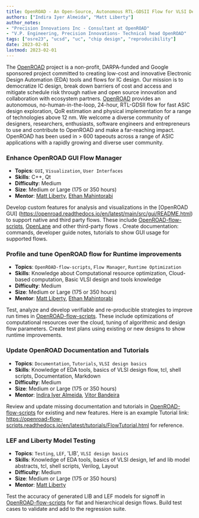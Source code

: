 ```yaml
---
title: OpenROAD - An Open-Source, Autonomous RTL-GDSII Flow for VLSI Designs
authors: ["Indira Iyer Almeida", "Matt Liberty"]
author_notes: 
- "Precision Innovations Inc - Consultant at OpenROAD"
- "V.P. Engineering, Precision Innovations- Technical head OpenROAD"
tags: ["osre23", "ucsd", "uc", "chip design", "reproducibility"]
date: 2023-02-01
lastmod: 2023-02-01
---
```


The [OpenROAD](https://theopenroadproject.org) project is a non-profit, DARPA-funded and Google sponsored project committed to creating low-cost and innovative Electronic Design Automation (EDA) tools and flows for IC design. Our mission is to democratize IC design, break down barriers of cost and access and mitigate schedule risk through native and open source innovation and collaboration with ecosystem partners. [OpenROAD](https://github.com/The-OpenROAD-Project) provides an autonomous, no-human-in-the-loop, 24-hour, RTL-GDSII flow for fast ASIC design exploration, QoR estimation and physical implementation for a range of technologies above 12 nm. We welcome a diverse community of designers, researchers, enthusiasts, software engineers and entrepreneurs to use and contribute to OpenROAD and make a far-reaching impact. OpenROAD has been used in > 600 tapeouts across a range of ASIC applications with a rapidly growing and diverse user community.

### Enhance OpenROAD GUI Flow Manager

  * **Topics**: `GUI`, `Visualization`, `User Interfaces`
  * **Skills**:  C++, Qt
  * **Difficulty**: Medium
  * **Size**: Medium or Large (175 or 350 hours) 
  * **Mentor**: [Matt Liberty](mailto:mliberty@precisioninno.com), [Ethan Mahintorabi](mailto:ethanmoon@google.com)

Develop custom features for analysis and  visualizations in the [OpenROAD GUI] (https://openroad.readthedocs.io/en/latest/main/src/gui/README.html)  to support native and third party flows. These include [OpenROAD-flow-scripts](https://github.com/The-OpenROAD-Project/OpenROAD-flow-scripts), [OpenLane](https://github.com/The-OpenROAD-Project/OpenLane)  and other third-party flows . Create documentation: commands, developer guide notes, tutorials to show GUI usage for supported flows.

### Profile and tune OpenROAD flow for Runtime improvements
 * **Topics**: `OpenROAD-flow-scripts`, `Flow Manager`, `Runtime Optimization`
  * **Skills**: Knowledge about Computational resource optimization, Cloud-based computation, Basic VLSI design and tools knowledge
  * **Difficulty**: Medium
  * **Size**: Medium or Large (175 or 350 hours) 
  * **Mentor**: [Matt Liberty](mailto:mliberty@precisioninno.com), [Ethan Mahintorabi](mailto:ethanmoon@google.com)

Test, analyze and develop verifiable and re-producible strategies to improve run times in [OpenROAD-flow-scripts](https://github.com/The-OpenROAD-Project/OpenROAD-flow-scripts). These include optimizations of computational resources over the cloud, tuning of algorithmic and design flow parameters. Create test plans using existing or new designs to show runtime improvements.

### Update OpenROAD Documentation and Tutorials

  * **Topics**: `Documentation`, `Tutorials`, `VLSI design basics`
  * **Skills**:  Knowledge of EDA tools, basics of VLSI design flow, tcl, shell scripts, Documentation, Markdown
  * **Difficulty**: Medium
  * **Size**:  Medium or Large (175 or 350 hours)
  * **Mentor**: [Indira Iyer Almeida](mailto:iiyer@precisioninno.com), [Vitor Bandeira](mailto:vvbandeira@precisioninno.com)

Review and update missing documentation and tutorials in [OpenROAD-flow-scripts](https://github.com/The-OpenROAD-Project/OpenROAD-flow-scripts) for existing and new features. Here is an example Tutorial link: https://openroad-flow-scripts.readthedocs.io/en/latest/tutorials/FlowTutorial.html for reference.

### LEF and Liberty Model Testing

  * **Topics**: `Testing`, `LEF`, 'LIB', `VLSI design basics`
  * **Skills**:  Knowledge of EDA tools, basics of VLSI design, lef and lib model abstracts, tcl, shell scripts, Verilog, Layout
  * **Difficulty**: Medium
  * **Size**: Medium or Large (175 or 350 hours)
  * **Mentor**: [Matt Liberty](mailto:mliberty@precisioninno.com)

Test the accuracy of generated LIB and LEF models for signoff  in [OpenROAD-flow-scripts](https://github.com/The-OpenROAD-Project/OpenROAD-flow-scripts) for flat and hierarchical design flows. Build test cases to validate and add to the regression suite.
